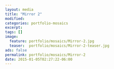 ```yaml
---
layout: media
title: "Mirror 2"
modified:
categories: portfolio-mosaics
excerpt:
tags: []
image:
  feature: portfolio/mosaics/Mirror-2.jpg
  teaser:  portfolio/mosaics/Mirror-2-teaser.jpg
ads: false
permalink: portfolio/mosaics/Mirror-2
date: 2015-01-05T02:27:22-06:00
---
```


